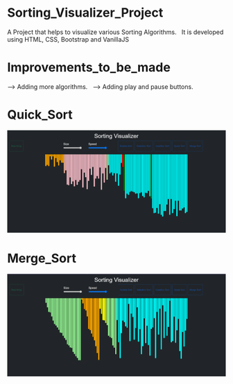 # Sorting_Visualizer_Project
A Project that helps to visualize various Sorting Algorithms.
&nbsp;
It is developed using HTML, CSS, Bootstrap and VanillaJS
# Improvements_to_be_made
--> Adding more algorithms.
&nbsp;
--> Adding play and pause buttons.
&nbsp;
# Quick_Sort
![image info](./img_1.png)
# Merge_Sort
![image info](./img_2.png)
